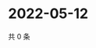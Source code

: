 # 2022-05-12

共 0 条

<!-- BEGIN WEIBO -->
<!-- 最后更新时间 Thu May 12 2022 21:32:25 GMT+0800 (China Standard Time) -->

<!-- END WEIBO -->
